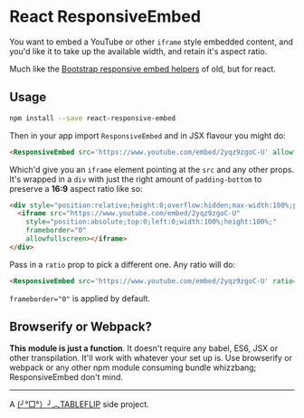 # React ResponsiveEmbed

You want to embed a YouTube or other `iframe` style embedded content, and you'd
like it to take up the available width, and retain it's aspect ratio.

Much like the [Bootstrap responsive embed helpers] of old, but for react.

## Usage

```sh
npm install --save react-responsive-embed
```

Then in your app import `ResponsiveEmbed` and in JSX flavour you might do:

```html
<ResponsiveEmbed src='https://www.youtube.com/embed/2yqz9zgoC-U' allowfullscreen />
```

Which'd give you an `iframe` element pointing at the `src` and any other props.
It's wrapped in a `div` with just the right amount of `padding-bottom` to
preserve a **16:9** aspect ratio like so:

```html
<div style="position:relative;height:0;overflow:hidden;max-width:100%;padding-bottom:56.25%;">
  <iframe src="https://www.youtube.com/embed/2yqz9zgoC-U"  
    style="position:absolute;top:0;left:0;width:100%;height:100%;"
    frameborder="0"
    allowfullscreen></iframe>
</div>
```

Pass in a `ratio` prop to pick a different one. Any ratio will do:

```html
<ResponsiveEmbed src='https://www.youtube.com/embed/2yqz9zgoC-U' ratio='4:3' />
```

`frameborder="0"` is applied by default.


## Browserify or Webpack?

**This module is just a function**. It doesn't require any babel, ES6, JSX or
other transpilation. It'll work with whatever your set up is. Use browserify or
webpack or any other npm module consuming bundle whizzbang;
ResponsiveEmbed don't mind.

---

A [(╯°□°）╯︵TABLEFLIP] side project.


[Bootstrap responsive embed helpers]: https://v4-alpha.getbootstrap.com/utilities/responsive-helpers/#responsive-embeds
[(╯°□°）╯︵TABLEFLIP]: https://tableflip.io

